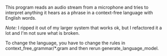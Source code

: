 This program reads an audio stream from a microphone and tries
to interpret anything it hears as a phrase in a context-free
language with English words.

*Note:* I ripped it out of my larger system that works ok,
but I refactored it a lot and I'm not sure what is broken.

To change the language, you have to change the rules in
    context_free_grammar/*.gram
and then rerun generate_language_model.
